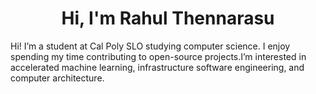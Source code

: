 <h1 align="center">Hi, I'm Rahul Thennarasu</h1>
Hi! I’m a student at Cal Poly SLO studying computer science. I enjoy spending my time contributing to open-source projects.I’m interested in accelerated machine learning, infrastructure software engineering, and computer architecture. 




